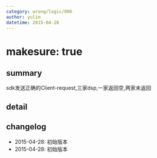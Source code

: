 ```yaml
---
category: wrong/logic/006
author: yulin
datetime: 2015-04-28
---
```


# makesure: true

## summary

sdk发送正确的Client-request,三家dsp,一家返回空,两家未返回

## detail


## changelog

- 2015-04-28: 初始版本
- 2015-04-28: 初始版本
